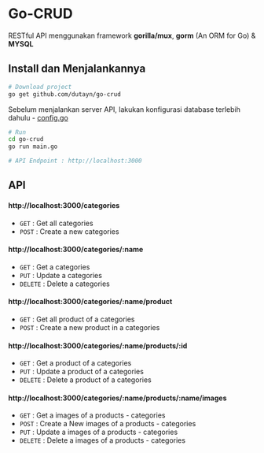 # Go-CRUD

RESTful API menggunakan framework **gorilla/mux**, **gorm** (An ORM for Go) & **MYSQL**

## Install dan Menjalankannya
```bash
# Download project
go get github.com/dutayn/go-crud
```

Sebelum menjalankan server API, lakukan konfigurasi database terlebih dahulu -  [config.go](https://github.com/dutayn/go-crud/blob/master/config/config.go)


```bash
# Run
cd go-crud
go run main.go

# API Endpoint : http://localhost:3000
```

## API

#### http://localhost:3000/categories
* `GET` : Get all categories
* `POST` : Create a new categories

#### http://localhost:3000/categories/:name
* `GET` : Get a categories
* `PUT` : Update a categories
* `DELETE` : Delete a categories

#### http://localhost:3000/categories/:name/product
* `GET` : Get all product of a categories
* `POST` : Create a new product in a categories

#### http://localhost:3000/categories/:name/products/:id
* `GET` : Get a product of a categories
* `PUT` : Update a product of a categories
* `DELETE` : Delete a product of a categories

#### http://localhost:3000/categories/:name/products/:name/images
* `GET` : Get a images of a products - categories
* `POST` : Create a New images of a products - categories
* `PUT` : Update a images of a products - categories
* `DELETE` : Delete a images of a products - categories

